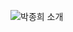 ![박종희 소개](https://capsule-render.vercel.app/api?type=rounded&height=300&color=gradient&text=박종희입니다&desc=음악을%20좋아합니다&descAlign=50&descAlignY=71)